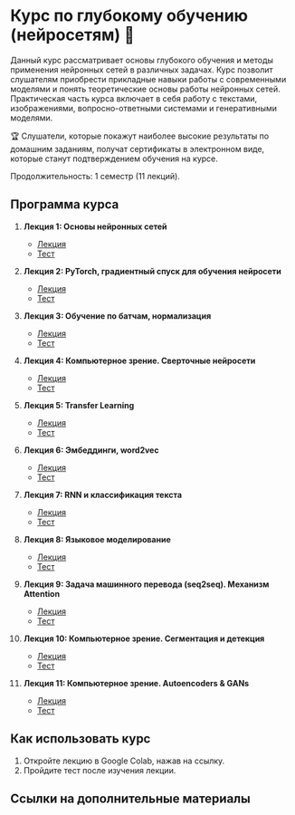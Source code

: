 # Курс по глубокому обучению (нейросетям) 🧠

Данный курс рассматривает основы глубокого обучения и методы применения нейронных сетей в различных задачах. Курс позволит слушателям приобрести прикладные навыки работы с современными моделями и понять теоретические основы работы нейронных сетей. Практическая часть курса включает в себя работу с текстами, изображениями, вопросно-ответными системами и генеративными моделями.

🏆 Слушатели, которые покажут наиболее высокие результаты по домашним заданиям, получат сертификаты в электронном виде, которые станут подтверждением обучения на курсе.

Продолжительность: 1 семестр (11 лекций).
## Программа курса

1. **Лекция 1: Основы нейронных сетей**
   - [Лекция](Лекция_1_Основы_нейронных_сетей.ipynb)
   - [Тест]()

2. **Лекция 2: PyTorch, градиентный спуск для обучения нейросети**
   - [Лекция](Лекция_2_PyTorch_градиентный_спуск_для_обучения_нейросети.ipynb)
   - [Тест]()

3. **Лекция 3: Обучение по батчам, нормализация**
   - [Лекция](Лекция_3_Обучение_по_батчам_нормализация.ipynb)
   - [Тест]()
  
4. **Лекция 4: Компьютерное зрение. Сверточные нейросети**
   - [Лекция](Лекция_4_Компьютерное_зрение_Сверточные_нейросети.ipynb)
   - [Тест]()

5. **Лекция 5: Transfer Learning**
   - [Лекция](Лекция_5_Transfer_Learning.ipynb)
   - [Тест]()

6. **Лекция 6: Эмбеддинги, word2vec**
   - [Лекция](Лекция_6_Эмбеддинги_word2vec.ipynb)
   - [Тест]()

7. **Лекция 7: RNN и классификация текста**
   - [Лекция](Лекция_7_RNN_и_классификация_текста.ipynb)
   - [Тест]()

8. **Лекция 8: Языковое моделирование**
   - [Лекция](Лекция_8_Языковое_моделирование.ipynb)
   - [Тест]()

9. **Лекция 9: Задача машинного перевода (seq2seq). Механизм Attention**
   - [Лекция](Лекция_9_Задача_машинного_перевода_(seq2seq)_Механизм_Attention.ipynb)
   - [Тест]()
  
10. **Лекция 10: Компьютерное зрение. Сегментация и детекция**
      - [Лекция](Лекция_10_Компьютерное_зрение_Сегментация_и_детекция.ipynb)
      - [Тест]()

11. **Лекция 11: Компьютерное зрение. Autoencoders & GANs**
      - [Лекция](Лекция_11_Компьютерное_зрение_Autoencoders_&_GANs.ipynb)
      - [Тест]()

## Как использовать курс
1. Откройте лекцию в Google Colab, нажав на ссылку.
2. Пройдите тест после изучения лекции.

## Ссылки на дополнительные материалы
